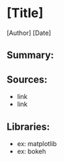 # [Title] #
[Author]
[Date]

## Summary: ##


## Sources: ##
- link
- link

## Libraries: ##
- ex: matplotlib
- ex: bokeh
